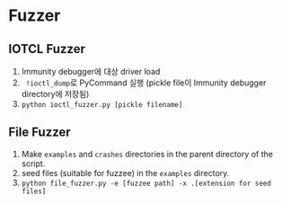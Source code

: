 # Fuzzer

## IOTCL Fuzzer
1. Immunity debugger에 대상 driver load
2. ` !ioctl_dump`로 PyCommand 실행 (pickle file이 Immunity debugger directory에 저장됨)
3. `python ioctl_fuzzer.py [pickle filename]`


## File Fuzzer
1. Make `examples` and `crashes` directories in the parent directory of the script.
2.  seed files (suitable for fuzzee) in the `examples` directory.
3. `python file_fuzzer.py -e [fuzzee path] -x .[extension for seed files]`
